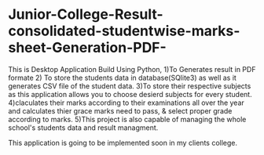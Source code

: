# Junior-College-Result-consolidated-studentwise-marks-sheet-Generation-PDF-
This is Desktop Application Build Using Python,
1)To Generates result in PDF formate
2) To store the students data in database(SQlite3) as well as it generates CSV file of the student data. 
3)To store their respective subjects as this application allows you to choose desierd subjects for every student.
4)claculates their marks according to their examinations all over the year and calculates thier grace marks need to pass, & select proper grade according to marks.
5)This project is also capable of managing the whole school's students data and result managment.

This application is going to be implemented soon in my clients college.
